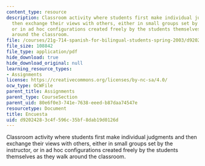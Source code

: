 ```yaml
---
content_type: resource
description: Classroom activity where students first make individual judgments and
  then exchange their views with others, either in small groups set by the instructor,
  or in ad hoc configurations created freely by the students themselves as they walk
  around the classroom.
file: /courses/21g-714-spanish-for-bilingual-students-spring-2003/d92024283c4f596c35bf8dab19d0126d_MIT21G_714S03_encuesta.pdf
file_size: 108842
file_type: application/pdf
hide_download: true
hide_download_original: null
learning_resource_types:
- Assignments
license: https://creativecommons.org/licenses/by-nc-sa/4.0/
ocw_type: OCWFile
parent_title: Assignments
parent_type: CourseSection
parent_uid: 80e6f0e3-741e-7638-eeed-b87daa74547e
resourcetype: Document
title: Encuesta
uid: d9202428-3c4f-596c-35bf-8dab19d0126d
---
```

Classroom activity where students first make individual judgments and then exchange their views with others, either in small groups set by the instructor, or in ad hoc configurations created freely by the students themselves as they walk around the classroom.